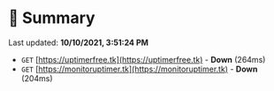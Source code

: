 # 📖 Summary
Last updated: **10/10/2021, 3:51:24 PM**

- `GET` [https://uptimerfree.tk](https://uptimerfree.tk) - **Down** (264ms)
- `GET` [https://monitoruptimer.tk](https://monitoruptimer.tk) - **Down** (204ms)
